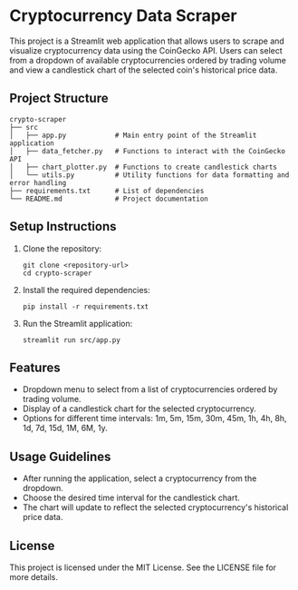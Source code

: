# Cryptocurrency Data Scraper

This project is a Streamlit web application that allows users to scrape and visualize cryptocurrency data using the CoinGecko API. Users can select from a dropdown of available cryptocurrencies ordered by trading volume and view a candlestick chart of the selected coin's historical price data.

## Project Structure

```
crypto-scraper
├── src
│   ├── app.py            # Main entry point of the Streamlit application
│   ├── data_fetcher.py   # Functions to interact with the CoinGecko API
│   ├── chart_plotter.py  # Functions to create candlestick charts
│   └── utils.py          # Utility functions for data formatting and error handling
├── requirements.txt      # List of dependencies
└── README.md             # Project documentation
```

## Setup Instructions

1. Clone the repository:
   ```
   git clone <repository-url>
   cd crypto-scraper
   ```

2. Install the required dependencies:
   ```
   pip install -r requirements.txt
   ```

3. Run the Streamlit application:
   ```
   streamlit run src/app.py
   ```

## Features

- Dropdown menu to select from a list of cryptocurrencies ordered by trading volume.
- Display of a candlestick chart for the selected cryptocurrency.
- Options for different time intervals: 1m, 5m, 15m, 30m, 45m, 1h, 4h, 8h, 1d, 7d, 15d, 1M, 6M, 1y.

## Usage Guidelines

- After running the application, select a cryptocurrency from the dropdown.
- Choose the desired time interval for the candlestick chart.
- The chart will update to reflect the selected cryptocurrency's historical price data.

## License

This project is licensed under the MIT License. See the LICENSE file for more details.